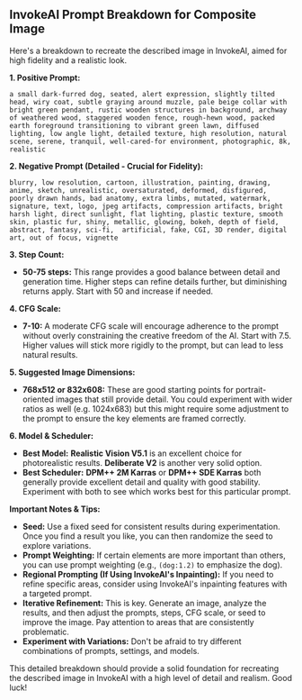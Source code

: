 ## InvokeAI Prompt Breakdown for Composite Image

Here's a breakdown to recreate the described image in InvokeAI, aimed for high fidelity and a realistic look.

**1. Positive Prompt:**

```
a small dark-furred dog, seated, alert expression, slightly tilted head, wiry coat, subtle graying around muzzle, pale beige collar with bright green pendant, rustic wooden structures in background, archway of weathered wood, staggered wooden fence, rough-hewn wood, packed earth foreground transitioning to vibrant green lawn, diffused lighting, low angle light, detailed texture, high resolution, natural scene, serene, tranquil, well-cared-for environment, photographic, 8k, realistic
```

**2. Negative Prompt (Detailed - Crucial for Fidelity):**

```
blurry, low resolution, cartoon, illustration, painting, drawing, anime, sketch, unrealistic, oversaturated, deformed, disfigured, poorly drawn hands, bad anatomy, extra limbs, mutated, watermark, signature, text, logo, jpeg artifacts, compression artifacts, bright harsh light, direct sunlight, flat lighting, plastic texture, smooth skin, plastic fur, shiny, metallic, glowing, bokeh, depth of field,  abstract, fantasy, sci-fi,  artificial, fake, CGI, 3D render, digital art, out of focus, vignette
```

**3. Step Count:**

*   **50-75 steps:**  This range provides a good balance between detail and generation time.  Higher steps can refine details further, but diminishing returns apply.  Start with 50 and increase if needed.

**4. CFG Scale:**

*   **7-10:** A moderate CFG scale will encourage adherence to the prompt without overly constraining the creative freedom of the AI. Start with 7.5.  Higher values will stick more rigidly to the prompt, but can lead to less natural results.

**5. Suggested Image Dimensions:**

*   **768x512 or 832x608:** These are good starting points for portrait-oriented images that still provide detail. You could experiment with wider ratios as well (e.g. 1024x683) but this might require some adjustment to the prompt to ensure the key elements are framed correctly.

**6. Model & Scheduler:**

*   **Best Model:** **Realistic Vision V5.1** is an excellent choice for photorealistic results. **Deliberate V2** is another very solid option.
*   **Best Scheduler:** **DPM++ 2M Karras** or **DPM++ SDE Karras** both generally provide excellent detail and quality with good stability.  Experiment with both to see which works best for this particular prompt.

**Important Notes & Tips:**

*   **Seed:** Use a fixed seed for consistent results during experimentation.  Once you find a result you like, you can then randomize the seed to explore variations.
*   **Prompt Weighting:** If certain elements are more important than others, you can use prompt weighting (e.g., `(dog:1.2)` to emphasize the dog).
*   **Regional Prompting (If Using InvokeAI's Inpainting):**  If you need to refine specific areas, consider using InvokeAI's inpainting features with a targeted prompt.
*   **Iterative Refinement:**  This is key. Generate an image, analyze the results, and then adjust the prompts, steps, CFG scale, or seed to improve the image.  Pay attention to areas that are consistently problematic.
*   **Experiment with Variations:**  Don't be afraid to try different combinations of prompts, settings, and models.



This detailed breakdown should provide a solid foundation for recreating the described image in InvokeAI with a high level of detail and realism.  Good luck!

